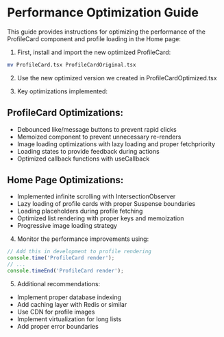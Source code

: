 # Performance Optimization Guide

This guide provides instructions for optimizing the performance of the ProfileCard component and profile loading in the Home page:

1. First, install and import the new optimized ProfileCard:
```bash
mv ProfileCard.tsx ProfileCardOriginal.tsx
```

2. Use the new optimized version we created in ProfileCardOptimized.tsx

3. Key optimizations implemented:

## ProfileCard Optimizations:
- Debounced like/message buttons to prevent rapid clicks
- Memoized component to prevent unnecessary re-renders
- Image loading optimizations with lazy loading and proper fetchpriority
- Loading states to provide feedback during actions
- Optimized callback functions with useCallback

## Home Page Optimizations:
- Implemented infinite scrolling with IntersectionObserver
- Lazy loading of profile cards with proper Suspense boundaries
- Loading placeholders during profile fetching
- Optimized list rendering with proper keys and memoization
- Progressive image loading strategy

4. Monitor the performance improvements using:
```javascript
// Add this in development to profile rendering
console.time('ProfileCard render');
// ...
console.timeEnd('ProfileCard render');
```

5. Additional recommendations:
- Implement proper database indexing
- Add caching layer with Redis or similar
- Use CDN for profile images
- Implement virtualization for long lists
- Add proper error boundaries